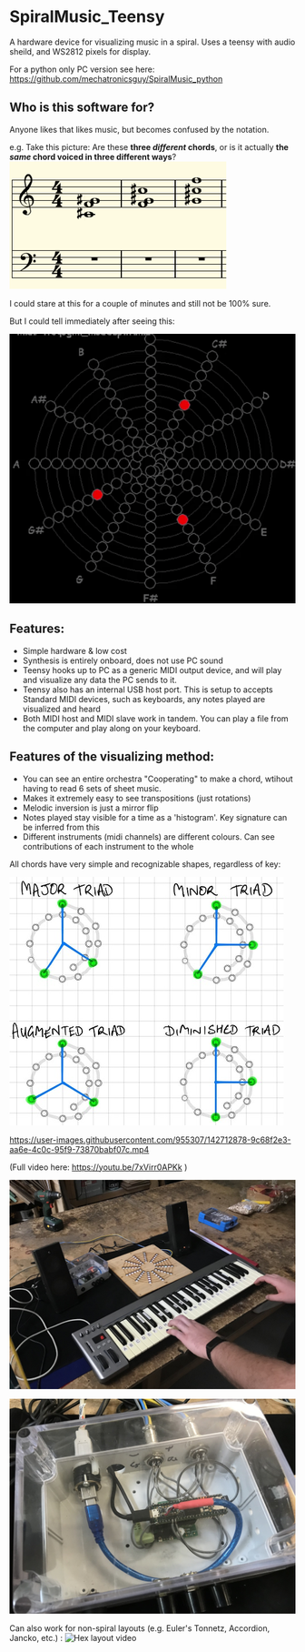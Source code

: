 # SpiralMusic_Teensy
A hardware device for visualizing music in a spiral. Uses a teensy with audio sheild, and WS2812 pixels for display. 

For a python only PC version see here: https://github.com/mechatronicsguy/SpiralMusic_python

## Who is this software for?

Anyone likes that likes music, but becomes confused by the notation. 

e.g. Take this picture: Are these **three *different* chords**, or is it actually **the *same* chord voiced in three different ways**? 
![Musical notation](https://github.com/mechatronicsguy/SpiralMusic_Teensy/blob/main/pics/4tcqogmi_transposed_v01.png?raw=true)

I could stare at this for a couple of minutes and still not be 100% sure. 


But I could tell immediately after seeing this: 

![Same Musical notation in spiral GIF form](https://github.com/mechatronicsguy/SpiralMusic_Teensy/blob/main/pics/4tcqogmi%20animation%20full%20v01.gif?raw=true)

## Features: 
* Simple hardware & low cost
* Synthesis is entirely onboard, does not use PC sound
* Teensy hooks up to PC as a generic MIDI output device, and will play and visualize any data the PC sends to it. 
* Teensy also has an internal USB host port. This is setup to accepts Standard MIDI devices, such as keyboards, any notes played are visualized and heard
* Both MIDI host and MIDI slave work in tandem. You can play a file from the computer and play along on your keyboard. 


## Features of the visualizing method: 
* You can see an entire orchestra "Cooperating" to make a chord, wtihout having to read 6 sets of sheet music. 
* Makes it extremely easy to see transpositions (just rotations)
* Melodic inversion is just a mirror flip
* Notes played stay visible for a time as a 'histogram'. Key signature can be inferred from this
* Different instruments (midi channels) are different colours. Can see contributions of each instrument to the whole

All chords have very simple and recognizable shapes, regardless of key: 

![Chord shapes](https://github.com/mechatronicsguy/SpiralMusic_Teensy/blob/main/pics/Chord%20shapes%20small%20v01.jpg?raw=true)

https://user-images.githubusercontent.com/955307/142712878-9c68f2e3-aa6e-4c0c-95f9-73870babf07c.mp4


(Full video here: https://youtu.be/7xVirr0APKk )

![Setup on desk](https://github.com/mechatronicsguy/SpiralMusic_Teensy/blob/main/pics/Setup%20on%20desk%20v01.jpg?raw=true)

![Hardware overview](https://github.com/mechatronicsguy/SpiralMusic_Teensy/blob/main/pics/Hardware%20closeup%20v01.jpg?raw=true)

Can also work for non-spiral layouts (e.g. Euler's Tonnetz, Accordion, Jancko, etc.) :
![Hex layout video](https://github.com/mechatronicsguy/SpiralMusic_Teensy/blob/main/pics/hex%20layout%20video%20v01.gif?raw=true)


